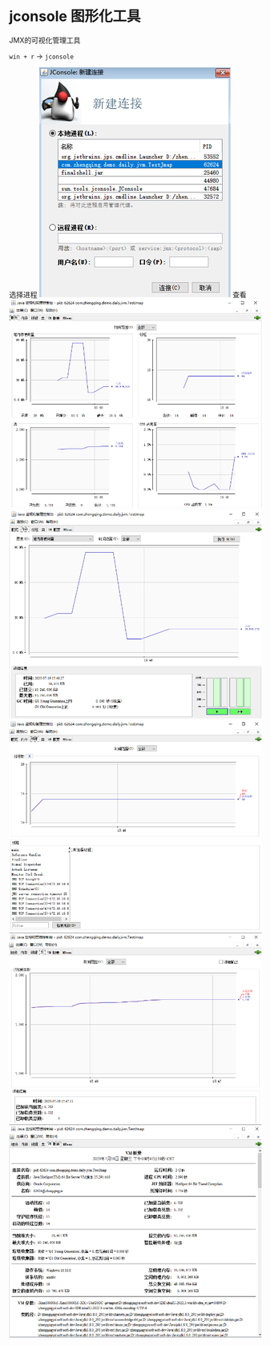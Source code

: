 # jconsole 图形化工具

JMX的可视化管理工具

`win + r` -> `jconsole`

选择进程
![](./images/02-jconsole-1689752726982.png)
查看
![](./images/02-jconsole-1689752785023.png)
![](./images/02-jconsole-1689752796871.png)
![](./images/02-jconsole-1689752808534.png)
![](./images/02-jconsole-1689752839636.png)
![](./images/02-jconsole-1689752853116.png)
